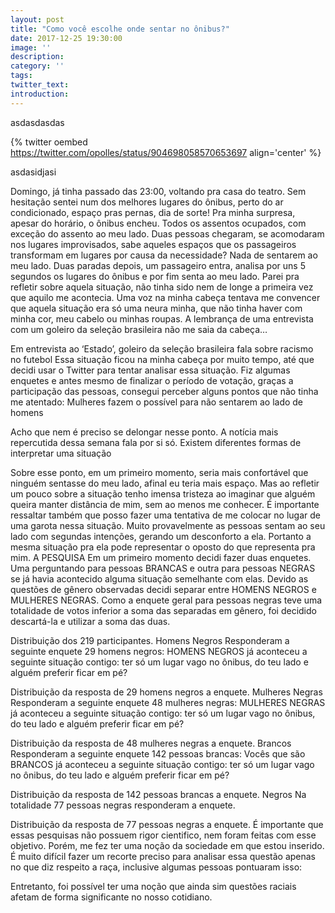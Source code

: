 ```yaml
---
layout: post
title: "Como você escolhe onde sentar no ônibus?"
date: 2017-12-25 19:30:00
image: ''
description:
category: ''
tags:
twitter_text:
introduction:
---
```


asdasdasdas


{% twitter oembed https://twitter.com/opolles/status/904698058570653697 align='center' %}

asdasidjasi



Domingo, já tinha passado das 23:00, voltando pra casa do teatro. Sem hesitação sentei num dos melhores lugares do ônibus, perto do ar condicionado, espaço pras pernas, dia de sorte! Pra minha surpresa, apesar do horário, o ônibus encheu.
Todos os assentos ocupados, com exceção do assento ao meu lado. Duas pessoas chegaram, se acomodaram nos lugares improvisados, sabe aqueles espaços que os passageiros transformam em lugares por causa da necessidade? Nada de sentarem ao meu lado. Duas paradas depois, um passageiro entra, analisa por uns 5 segundos os lugares do ônibus e por fim senta ao meu lado.
Parei pra refletir sobre aquela situação, não tinha sido nem de longe a primeira vez que aquilo me acontecia. Uma voz na minha cabeça tentava me convencer que aquela situação era só uma neura minha, que não tinha haver com minha cor, meu cabelo ou minhas roupas. A lembrança de uma entrevista com um goleiro da seleção brasileira não me saia da cabeça…

Em entrevista ao ‘Estado’, goleiro da seleção brasileira fala sobre racismo no futebol
Essa situação ficou na minha cabeça por muito tempo, até que decidi usar o Twitter para tentar analisar essa situação. Fiz algumas enquetes e antes mesmo de finalizar o período de votação, graças a participação das pessoas, consegui perceber alguns pontos que não tinha me atentado:
Mulheres fazem o possível para não sentarem ao lado de homens




Acho que nem é preciso se delongar nesse ponto. A notícia mais repercutida dessa semana fala por si só.
Existem diferentes formas de interpretar uma situação


Sobre esse ponto, em um primeiro momento, seria mais confortável que ninguém sentasse do meu lado, afinal eu teria mais espaço. Mas ao refletir um pouco sobre a situação tenho imensa tristeza ao imaginar que alguém queira manter distância de mim, sem ao menos me conhecer.
É importante ressaltar também que posso fazer uma tentativa de me colocar no lugar de uma garota nessa situação. Muito provavelmente as pessoas sentam ao seu lado com segundas intenções, gerando um desconforto a ela. Portanto a mesma situação pra ela pode representar o oposto do que representa pra mim.
A PESQUISA
Em um primeiro momento decidi fazer duas enquetes. Uma perguntando para pessoas BRANCAS e outra para pessoas NEGRAS se já havia acontecido alguma situação semelhante com elas. Devido as questões de gênero observadas decidi separar entre HOMENS NEGROS e MULHERES NEGRAS.
Como a enquete geral para pessoas negras teve uma totalidade de votos inferior a soma das separadas em gênero, foi decidido descartá-la e utilizar a soma das duas.

Distribuição dos 219 participantes.
Homens Negros
Responderam a seguinte enquete 29 homens negros: HOMENS NEGROS já aconteceu a seguinte situação contigo: ter só um lugar vago no ônibus, do teu lado e alguém preferir ficar em pé?

Distribuição da resposta de 29 homens negros a enquete.
Mulheres Negras
Responderam a seguinte enquete 48 mulheres negras: MULHERES NEGRAS já aconteceu a seguinte situação contigo: ter só um lugar vago no ônibus, do teu lado e alguém preferir ficar em pé?

Distribuição da resposta de 48 mulheres negras a enquete.
Brancos
Responderam a seguinte enquete 142 pessoas brancas: Vocês que são BRANCOS já aconteceu a seguinte situação contigo: ter só um lugar vago no ônibus, do teu lado e alguém preferir ficar em pé?

Distribuição da resposta de 142 pessoas brancas a enquete.
Negros
Na totalidade 77 pessoas negras responderam a enquete.

Distribuição da resposta de 77 pessoas negras a enquete.
É importante que essas pesquisas não possuem rigor cientifico, nem foram feitas com esse objetivo. Porém, me fez ter uma noção da sociedade em que estou inserido. É muito difícil fazer um recorte preciso para analisar essa questão apenas no que diz respeito a raça, inclusive algumas pessoas pontuaram isso:



Entretanto, foi possível ter uma noção que ainda sim questões raciais afetam de forma significante no nosso cotidiano.